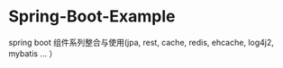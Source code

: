 # Spring-Boot-Example
spring boot 组件系列整合与使用(jpa, rest, cache, redis, ehcache, log4j2, mybatis ... ）
